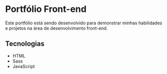 # Portfólio Front-end

Este portfólio está sendo desenvolvido para demonstrar minhas habilidades e projetos na área de desenvolvimento front-end.

## Tecnologias

* HTML
* Sass
* JavaScript
